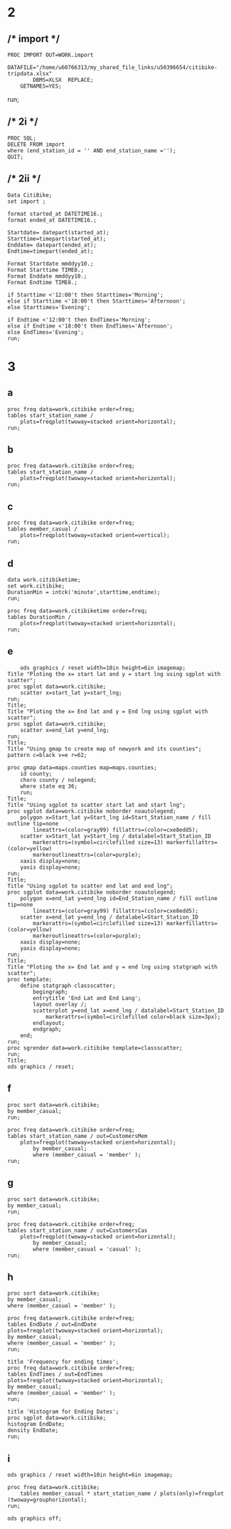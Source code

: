 # 2

## /* import */

    PROC IMPORT OUT=WORK.import 
            DATAFILE="/home/u60766313/my_shared_file_links/u50396654/citibike-tripdata.xlsx"
            DBMS=XLSX  REPLACE;
        GETNAMES=YES;
run;


## /* 2i */

    PROC SQL;
    DELETE FROM import
    where (end_station_id = '' AND end_station_name ='');
    QUIT;



## /* 2ii */

    Data CitiBike;
    set import ;

    format started_at DATETIME16.;
    format ended_at DATETIME16.;

    Startdate= datepart(started_at);
    Starttime=timepart(started_at);
    Enddate= datepart(ended_at);
    Endtime=timepart(ended_at);

    Format Startdate mmddyy10.;
    Format Starttime TIME8.;
    Format Enddate mmddyy10.;
    Format Endtime TIME8.;

    if Starttime <'12:00't then Starttimes='Morning';
    else if Starttime <'18:00't then Starttimes='Afternoon';
    else Starttimes='Evening';

    if Endtime <'12:00't then EndTimes='Morning';
    else if Endtime <'18:00't then EndTimes='Afternoon';
    else EndTimes='Evening';
    run;



# 3
## a

    proc freq data=work.citibike order=freq;
    tables start_station_name / 
        plots=freqplot(twoway=stacked orient=horizontal);
    run;


## b

    proc freq data=work.citibike order=freq;
    tables start_station_name / 
        plots=freqplot(twoway=stacked orient=horizontal);
    run;


## c


    proc freq data=work.citibike order=freq;
    tables member_casual / 
        plots=freqplot(twoway=stacked orient=vertical);
    run;



## d

    data work.citibiketime; 
    set work.citibike; 
    DurationMin = intck('minute',starttime,endtime); 
    run;

    proc freq data=work.citibiketime order=freq;
    tables DurationMin / 
        plots=freqplot(twoway=stacked orient=horizontal);
    run;


## e

        ods graphics / reset width=10in height=6in imagemap;
    Title "Ploting the x= start lat and y = start lng using sgplot with scatter";
    proc sgplot data=work.citibike;
        scatter x=start_lat y=start_lng;
    run;
    Title;
    Title "Ploting the x= End lat and y = End lng using sgplot with scatter";
    proc sgplot data=work.citibike;
        scatter x=end_lat y=end_lng;
    run;
    Title;
    Title "Using gmap to create map of newyork and its counties";
    pattern c=black v=e r=62;

    proc gmap data=maps.counties map=maps.counties;
        id county;
        choro county / nolegend;
        where state eq 36;
        run;
    Title;
    Title "Using sgplot to scatter start lat and start lng";
    proc sgplot data=work.citibike noborder noautolegend;
        polygon x=Start_lat y=Start_lng id=Start_Station_name / fill outline tip=none 
            lineattrs=(color=gray99) fillattrs=(color=cxe8edd5);
        scatter x=Start_lat y=Start_lng / datalabel=Start_Station_ID 
            markerattrs=(symbol=circlefilled size=13) markerfillattrs=(color=yellow) 
            markeroutlineattrs=(color=purple);
        xaxis display=none;
        yaxis display=none;
    run;
    Title;
    Title "Using sgplot to scatter end lat and end lng";
    proc sgplot data=work.citibike noborder noautolegend;
        polygon x=end_lat y=end_lng id=End_Station_name / fill outline tip=none 
            lineattrs=(color=gray99) fillattrs=(color=cxe8edd5);
        scatter x=end_lat y=end_lng / datalabel=Start_Station_ID 
            markerattrs=(symbol=circlefilled size=13) markerfillattrs=(color=yellow) 
            markeroutlineattrs=(color=purple);
        xaxis display=none;
        yaxis display=none;
    run;
    Title;
    Title "Ploting the x= End lat and y = end lng using statgraph with scatter";
    proc template;
        define statgraph classscatter;
            begingraph;
            entrytitle 'End Lat and End Lang';
            layout overlay /;
            scatterplot y=end_lat x=end_lng / datalabel=Start_Station_ID 
                markerattrs=(symbol=circlefilled color=black size=3px);
            endlayout;
            endgraph;
        end;
    run;
    proc sgrender data=work.citibike template=classscatter;
    run;
    Title;
    ods graphics / reset;




## f

    proc sort data=work.citibike;
    by member_casual;
    run;

    proc freq data=work.citibike order=freq;
    tables start_station_name / out=CustomersMem
        plots=freqplot(twoway=stacked orient=horizontal);
            by member_casual;
            where (member_casual = 'member' );
    run;



## g


    proc sort data=work.citibike;
    by member_casual;
    run;

    proc freq data=work.citibike order=freq;
    tables start_station_name / out=CustomersCas
        plots=freqplot(twoway=stacked orient=horizontal);
            by member_casual;
            where (member_casual = 'casual' );
    run;



## h


    proc sort data=work.citibike;
	by member_casual;
	where (member_casual = 'member' );

    proc freq data=work.citibike order=freq;
    tables EndDate / out=EndDate
    plots=freqplot(twoway=stacked orient=horizontal);	
    by member_casual;
    where (member_casual = 'member' );
    run;

    title 'Frequency for ending times';
    proc freq data=work.citibike order=freq;
    tables EndTimes / out=EndTimes
    plots=freqplot(twoway=stacked orient=horizontal);
    by member_casual;
    where (member_casual = 'member' );
    run;

    title 'Histogram for Ending Dates';
    proc sgplot data=work.citibike;
    histogram EndDate;
    density EndDate;
    run;

 
## i
    ods graphics / reset width=10in height=6in imagemap;

    proc freq data=work.citibike;
        tables member_casual * start_station_name / plots(only)=freqplot 
    (twoway=grouphorizontal);
    run;

    ods graphics off;